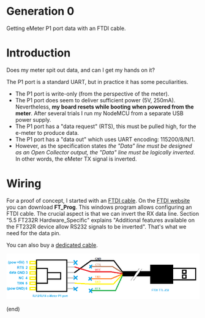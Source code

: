 # Generation 0

Getting eMeter P1 port data with an FTDI cable.


# Introduction

Does my meter spit out data, and can I get my hands on it?

The P1 port is a standard UART, but in practice it has some peculiarities.

 - The P1 port is write-only (from the perspective of the meter).
 - The P1 port does seem to deliver sufficient power (5V, 250mA).
   Nevertheless, **my board resets while booting when powered from the meter**.
   After several trials I run my NodeMCU from a separate USB power supply.
 - The P1 port has a "data request" (RTS), this must be pulled high, for the e-meter to produce data.
 - The P1 port has a "data out" which uses UART encoding: 115200/8/N/1.
 - However, as the specification states 
   _the "Data" line must be designed as an Open Collector output, the "Data" line must be logically inverted_. 
   In other words, the eMeter TX signal is inverted.


# Wiring

For a proof of concept, I started with an [FTDI cable](https://nl.farnell.com/ftdi/ttl-232r-3v3/cable-usb-to-ttl-level-serial/dp/1329311). 
On the [FTDI website](https://www.ftdichip.com/Support/Utilities.htm)
you can download **FT_Prog**. This windows program allows configuring an FTDI cable.
The crucial aspect is that we can invert the RX data line. 
Section "5.5 FT232R Hardware_Specific" explains "Additional features available on the FT232R device allow RS232 signals to be inverted". 
That's what we need for the data pin.

You can also buy a [dedicated cable](https://www.aliexpress.com/i/32945225256.html).

![USB cable](usb.png)


(end)
